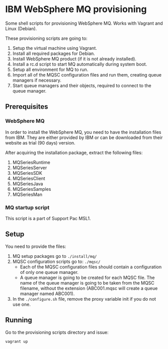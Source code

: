 IBM WebSphere MQ provisioning
===============

Some shell scripts for provisioning WebSphere MQ. Works with Vagrant and Linux (Debian).

These provisioning scripts are going to:

1. Setup the virtual machine using Vagrant.
1. Install all required packages for Debian.
1. Install WebSphere MQ product (if it is not already installed).
1. Install a rc.d script to start MQ automatically during system boot.
1. Setup all environment for MQ to run.
1. Import all of the MQSC configuration files and run them, creating queue managers if necessary.
1. Start queue managers and their objects, required to connect to the queue manager.


## Prerequisites
### WebSphere MQ
In order to install the WebSphere MQ, you need to have the installation files from IBM. They are either provided by IBM or can be downloaded from their website as trial (90 days) version.

After acquiring the installation package, extract the following files:

1. MQSeriesRuntime
2. MQSeriesServer
3. MQSeriesSDK
4. MQSeriesClient
5. MQSeriesJava
6. MQSeriesSamples
7. MQSeriesMan

### MQ startup script
This script is a part of Support Pac MSL1.

## Setup
You need to provide the files:

1. MQ setup packages go to ```./install/mq/```
1. MQSC configuration scripts go to: ```./mqsc/```
    * Each of the MQSC configuration files should contain a configuration of only one queue manager.
    * A queue manager is going to be created for each MQSC file. The name of the queue manager is going to be taken from the MQSC filename, without the extension (ABC001.mqsc will create a queue manager named ABC001).
1. In the ```./configure.sh``` file, remove the proxy variable init if you do not use one.
## Running
Go to the provisioning scripts directory and issue:

    vagrant up
